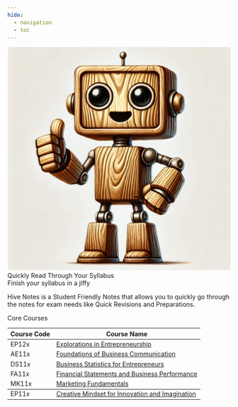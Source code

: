 ```yaml
---
hide:
  - navigation
  - toc
---
```

<!-- Hide page title -->
<style>
  .md-typeset h1 {
    display: none;
  }
</style>

<div class="mascot-image-container">
  <img class="mascot-image" src="./assets/mascot.webp"/>
  <div class="mascot-text-container">
    <div class="mascot-text">
      Quickly Read Through Your Syllabus
      <div class="mascot-subtext">
        Finish your syllabus in a jiffy
      </div>
    </div>
  </div>
</div>

<div class="mascot-image-spacer"></div>

Hive Notes is a Student Friendly Notes that allows you to quickly go through the notes for exam needs like Quick Revisions and Preparations.
<div class="box-row">
  <div class="reason-box">
    <div class="reason-title">Core Courses</div>
<table>
  <thead>
    <tr>
      <th>Course Code</th>
      <th>Course Name</th>
    </tr>
  </thead>
  <tbody>
    <tr>
      <td>EP12x</td>
      <td><a href="EE/Module-1_Course_Overview/1.2.1_What_is_Entrepreneurship.html">Explorations in Entrepreneurship</a></td>
    </tr>
    <tr>
      <td>AE11x</td>
      <td><a href="Eng/Podcast.html">Foundations of Business Communication</a></td>
    </tr>
    <tr>
      <td>DS11x</td>
      <td><a href="BSFE/Module 1 - Descriptive Statistics/1.1 Introduction to Descriptive Statistics.html">Business Statistics for Entrepreneurs</a></td>
    </tr>
    <tr>
      <td>FA11x</td>
      <td><a href="FSBP/Module_1_Introduction_to_Financial_Accounting_and_Mechanics_of_Accounting/1.0_Introduction_to_the_Module.html">Financial Statements and Business Performance</a></td>
    </tr>
    <tr>
      <td>MK11x</td>
      <td><a href="MF/Module 01 Basics of Marketing/1.1 Understanding Markets/1.1.1 What is a Market.html">Marketing Fundamentals</a></td>
    </tr>
  </tbody>
  <tr>
      <td>EP11x</td>
      <td><a href="Creative/Module_01_The_Creativity_Imperative/1.b_Why_Creativity_Now.html">Creative Mindset for Innovation and Imagination</a></td>
    </tr>
  </tbody>
</table>
  </div>
</div>
